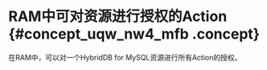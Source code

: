 # RAM中可对资源进行授权的Action {#concept_uqw_nw4_mfb .concept}

在RAM中，可以对一个HybridDB for MySQL资源进行所有Action的授权。


